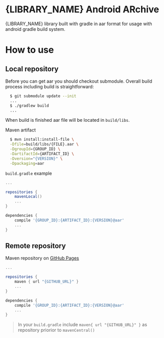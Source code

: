 {LIBRARY_NAME} Android ARchive
========

{LIBRARY_NAME} library built with gradle in aar format for usage with android gradle build system.

How to use
========

Local repository
--------

Before you can get aar you should checkout submodule. Overall build process including build is straightforward:

```bash
  $ git submodule update --init
  ...
  $ ./gradlew build
  ...
```

When build is finished aar file will be located in `build/libs`.

Maven artifact

```bash
  $ mvn install:install-file \
  -Dfile=build/libs/{FILE}.aar \
  -DgroupId={GROUP_ID} \
  -DartifactId={ARTIFACT_ID} \
  -Dversion="{VERSION}" \
  -Dpackaging=aar
```

`build.gradle` example

```groovy
...

repositories {
    mavenLocal()
    ...
}

dependencies {
    compile '{GROUP_ID}:{ARTIFACT_ID}:{VERSION}@aar'
    ...
}
```

Remote repository
--------

Maven repository on [GitHub Pages](http://pages.github.com/)

```groovy
...

repositories {
    maven { url "{GITHUB_URL}" }
    ...
}

dependencies {
    compile '{GROUP_ID}:{ARTIFACT_ID}:{VERSION}@aar'
    ...
}
```

> In your `build.gradle` include `maven{ url "{GITHUB_URL}" }` as repository priorior to `mavenCentral()`
